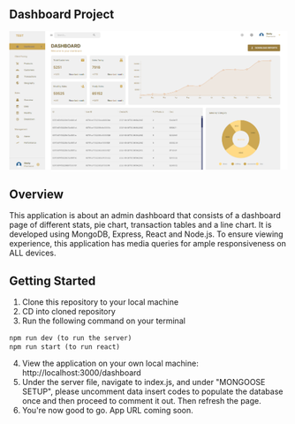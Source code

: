## Dashboard Project
![screenshot](./img/screenshot.png)

## Overview

This application is about an admin dashboard that consists of a dashboard page of different stats, pie chart, transaction tables and a line chart. It is developed using MongoDB, Express, React and Node.js. To ensure viewing experience, this application has media queries for ample responsiveness on ALL devices.

## Getting Started

1. Clone this repository to your local machine
2. CD into cloned repository
3. Run the following command on your terminal
```
npm run dev (to run the server)
npm run start (to run react)
```
4. View the application on your own local machine: http://localhost:3000/dashboard
5. Under the server file, navigate to index.js, and under "MONGOOSE SETUP", please uncomment data insert codes to populate the database once and then proceed to comment it out. Then refresh the page.
6. You're now good to go. App URL coming soon.
